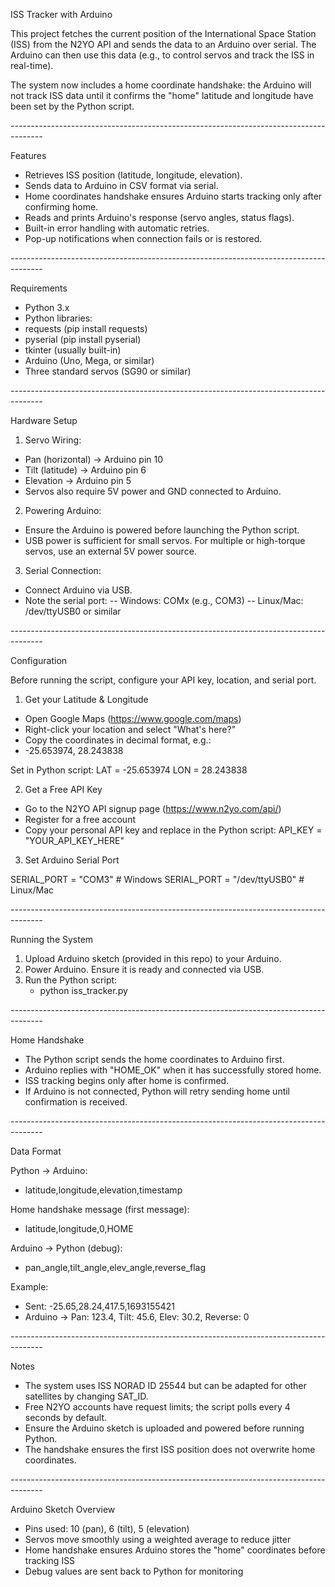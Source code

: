 ISS Tracker with Arduino

This project fetches the current position of the International Space Station (ISS) from the N2YO API
 and sends the data to an Arduino over serial. The Arduino can then use this data (e.g., to control servos and track the ISS in real-time).

The system now includes a home coordinate handshake: the Arduino will not track ISS data until it confirms the "home" latitude and longitude have been set by the Python script.

*--------------------------------------------------------------------------------------*

Features

- Retrieves ISS position (latitude, longitude, elevation).
- Sends data to Arduino in CSV format via serial.
- Home coordinates handshake ensures Arduino starts tracking only after confirming home.
- Reads and prints Arduino's response (servo angles, status flags).
- Built-in error handling with automatic retries.
- Pop-up notifications when connection fails or is restored.

*--------------------------------------------------------------------------------------*

Requirements

- Python 3.x
- Python libraries:
- requests (pip install requests)
- pyserial (pip install pyserial)
- tkinter (usually built-in)
- Arduino (Uno, Mega, or similar)
- Three standard servos (SG90 or similar)

*--------------------------------------------------------------------------------------*

Hardware Setup

1. Servo Wiring:

- Pan (horizontal) → Arduino pin 10
- Tilt (latitude) → Arduino pin 6
- Elevation → Arduino pin 5
- Servos also require 5V power and GND connected to Arduino.

2. Powering Arduino:

- Ensure the Arduino is powered before launching the Python script.
- USB power is sufficient for small servos. For multiple or high-torque servos, use an external 5V power source.

3. Serial Connection:

- Connect Arduino via USB.
- Note the serial port:
  -- Windows: COMx (e.g., COM3)
  -- Linux/Mac: /dev/ttyUSB0 or similar

*--------------------------------------------------------------------------------------*

Configuration

Before running the script, configure your API key, location, and serial port.

1. Get your Latitude & Longitude

- Open Google Maps (https://www.google.com/maps)
- Right-click your location and select "What's here?"
- Copy the coordinates in decimal format, e.g.:
-  -25.653974, 28.243838

Set in Python script:
LAT = -25.653974
LON = 28.243838

2. Get a Free API Key

- Go to the N2YO API signup page (https://www.n2yo.com/api/)
- Register for a free account
- Copy your personal API key and replace in the Python script:
  API_KEY = "YOUR_API_KEY_HERE"

3. Set Arduino Serial Port
   
  SERIAL_PORT = "COM3"   # Windows
  SERIAL_PORT = "/dev/ttyUSB0"  # Linux/Mac  

*--------------------------------------------------------------------------------------*

Running the System

1. Upload Arduino sketch (provided in this repo) to your Arduino.
2. Power Arduino. Ensure it is ready and connected via USB.
3. Run the Python script:
    - python iss_tracker.py
  
*--------------------------------------------------------------------------------------*

Home Handshake

- The Python script sends the home coordinates to Arduino first.
- Arduino replies with "HOME_OK" when it has successfully stored home.
- ISS tracking begins only after home is confirmed.
- If Arduino is not connected, Python will retry sending home until confirmation is received.

*--------------------------------------------------------------------------------------*

Data Format

Python → Arduino:
 - latitude,longitude,elevation,timestamp

Home handshake message (first message):
 - latitude,longitude,0,HOME

Arduino → Python (debug):
 - pan_angle,tilt_angle,elev_angle,reverse_flag

Example:
 - Sent: -25.65,28.24,417.5,1693155421
 - Arduino -> Pan: 123.4, Tilt: 45.6, Elev: 30.2, Reverse: 0

*--------------------------------------------------------------------------------------*

Notes

- The system uses ISS NORAD ID 25544 but can be adapted for other satellites by changing SAT_ID.
- Free N2YO accounts have request limits; the script polls every 4 seconds by default.
- Ensure the Arduino sketch is uploaded and powered before running Python.
- The handshake ensures the first ISS position does not overwrite home coordinates.

*--------------------------------------------------------------------------------------*

Arduino Sketch Overview

- Pins used: 10 (pan), 6 (tilt), 5 (elevation)
- Servos move smoothly using a weighted average to reduce jitter
- Home handshake ensures Arduino stores the "home" coordinates before tracking ISS
- Debug values are sent back to Python for monitoring
